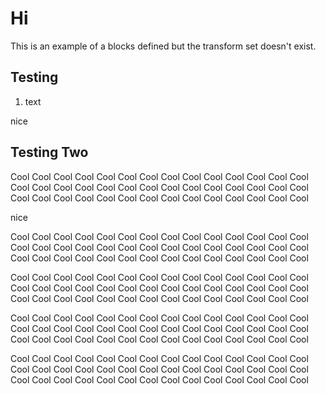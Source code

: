 # Hi

This is an example of a blocks defined but the transform set doesn't exist.

## Testing

1. text

<!-- docs {{nopeNoTranfroms}} foo={{ rad: 'yellow' }} -->
nice
<!-- /docs -->

## Testing Two

Cool Cool Cool Cool Cool Cool Cool Cool Cool Cool Cool Cool Cool Cool Cool Cool Cool Cool Cool Cool Cool 
Cool Cool Cool Cool Cool Cool Cool Cool Cool Cool Cool Cool Cool Cool Cool Cool Cool Cool Cool Cool Cool 

<!-- docs {{noooooo}} foo={{ rad: 'yellow' }} -->
nice
<!-- /docs -->

Cool Cool Cool Cool Cool Cool Cool Cool Cool Cool Cool Cool Cool Cool Cool Cool Cool Cool Cool Cool Cool 
Cool Cool Cool Cool Cool Cool Cool Cool Cool Cool Cool Cool Cool Cool Cool Cool Cool Cool Cool Cool Cool 

Cool Cool Cool Cool Cool Cool Cool Cool Cool Cool Cool Cool Cool Cool Cool Cool Cool Cool Cool Cool Cool 
Cool Cool Cool Cool Cool Cool Cool Cool Cool Cool Cool Cool Cool Cool Cool Cool Cool Cool Cool Cool Cool 

Cool Cool Cool Cool Cool Cool Cool Cool Cool Cool Cool Cool Cool Cool Cool Cool Cool Cool Cool Cool Cool 
Cool Cool Cool Cool Cool Cool Cool Cool Cool Cool Cool Cool Cool Cool Cool Cool Cool Cool Cool Cool Cool 

Cool Cool Cool Cool Cool Cool Cool Cool Cool Cool Cool Cool Cool Cool Cool Cool Cool Cool Cool Cool Cool 
Cool Cool Cool Cool Cool Cool Cool Cool Cool Cool Cool Cool Cool Cool Cool Cool Cool Cool Cool Cool Cool 
